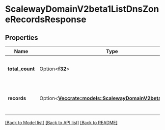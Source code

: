 # ScalewayDomainV2beta1ListDnsZoneRecordsResponse

## Properties

Name | Type | Description | Notes
------------ | ------------- | ------------- | -------------
**total_count** | Option<**f32**> | The total number of DNS zone records | [optional]
**records** | Option<[**Vec<crate::models::ScalewayDomainV2beta1Record>**](scaleway.domain.v2beta1.Record.md)> | The paginated returned DNS zone records | [optional]

[[Back to Model list]](../README.md#documentation-for-models) [[Back to API list]](../README.md#documentation-for-api-endpoints) [[Back to README]](../README.md)


